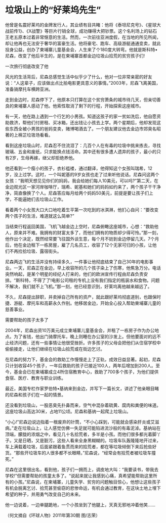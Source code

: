 # 垃圾山上的“好莱坞先生”

他曾是名震好莱坞的金牌发行人，其业绩有目共睹：他将《泰坦尼克号》、《星球大战前传1》、《X战警》等巨片行销全球，成功赚得大把钞票。这个名利场上的钻石王老五原本过着非常惬意的生活。然而，一次前往亚洲度假，在当地的所见所闻，却让他再也无法安于奢华的富豪生活。他将豪宅、跑车、高级游艇通通变卖，就此投身公益，创办了柬埔寨儿童基金会，人生来了个180度大转弯。他就是斯科特•尼森，改变了他后半生的，是在柬埔寨首都金边垃圾山拾荒的贫穷孩子们! 

一次旅行彻底改变了他 

风光的生活背后，尼森总感觉生活中似乎少了什么，他对一位非常亲密的好友说：“人这辈子，应该做出点比拍电影更具意义的事情。”2003年，尼森飞离美国，准备骑摩托车横跨亚洲。 

走到金边时，尼森停下了，他原本只打算在这个贫穷萧条的城市待几天，但亲切善良的柬埔寨人感动了他。他索性取消了剩下的行程，开始探索这座城市。 

有一天，他在路上遇到一个行乞的小男孩。知道这孩子的家一贫如洗后，他自愿资助救济，帮他们付房租、买冰箱，还出钱让小孩去上学。两个星期后，他却发现这些东西全被小男孩的爸妈变卖，赌博喝酒去了。一个朋友建议他去金边市郊臭名昭著的上棉芷垃圾场看看。 

看到这座垃圾山时，尼森忍不住流泪了：几百个人在有毒的垃圾中挑来拣去，寻找玻璃、五金和废纸，只求能换点钱活命。其中还有很多遭人遗弃的孩子，最小的只有2岁，生母再嫁，继父却拒绝养他。 

他还看到一个瘦小的孩子，衣衫褴褛，通过翻译，他得知这个女孩叫瑞希，12岁，没上过学。这时，一个叫妮基的9岁女孩也走了过来听他说话。尼森问这两个女孩：“我明天想见见你们的妈妈，我会给她们每人10美元，可以吗?”第二天，在金边观光区一家河岸咖啡厅，瑞希、妮基和她们的妈妈如约来了，两个孩子干干净净，简直像换了个人。尼森答应每月给两个妈妈50美元，前提是要让孩子们上学，不能逼她们去垃圾山工作。 

看着两个小女孩大口大口地吃着生平第一次吃到的冰淇淋，他扪心自问：“要改变两个孩子的生活，难道就这么简单?” 

当结束行程返回美国，飞机飞越金边上空时，尼森俯瞰这座城市，心想：“救助他人，原来并不难。我拥有的财富太多了，而他们拥有的物质却少得可怜。”那一刻，他作出个决定，既然经常要飞往国外谈生意，每个月不妨到金边停留几天。7个月后，他在金边租下一栋房屋，雇了几名员工，收容了12个无家可归的小孩，让他们不再捡拾垃圾、露宿街头。 

尼森两边飞的生活并没有持续多久，一件事让他彻底结束了自己30年的电影事业。一天，尼森正在金边，早上收容所的几个孩子染上了伤寒，他焦急万分。电话突然响起，是某个明星的经纪人打来的，他们的欧洲宣传行程由尼森负责安排。“斯科特，不得了了!电影公司租的专机上没有我们指定的瓶装水和食物。问题不解决，我们就不上飞机。”那一刻，他已经意识到，好莱坞离他越来越远了。 

不久，尼森提出辞职，并卖掉自己所有的资产，就此跟好莱坞彻底道别，也跟保时捷、游艇、摩托车和高薪永久作别。他移居金边，开始全心投入帮助柬埔寨儿童的慈善事业。 

需要帮助的孩子太多了 

2004年，尼森出资10万美元成立柬埔寨儿童基金会，并租了一栋房子作为办公地点。为了省钱，他出门骑摩托车，晚上则睡在办公室的沙发上。但他要面对的远不止经济问题，还有一些事情让他很受挫折。许多孩子的父母会把他们从住宿学校中偷偷接走，让他们继续在垃圾山拾荒或在街边乞讨。 

在尼森的努力下，基金会的救助工作慢慢走上了正轨，成效日益显著。起初，尼森只计划收容45个孩子，一年后救助的孩子已接近100人，两年后增加到200人。至今，基金会已在柬埔寨成立4所住宿教育中心，救助了700多个孩子，为他们提供食宿、医疗、教育与职业训练。 

最近，美国专栏作家罗伯特•基纳来到金边，并写下一篇长文，讲述了他亲眼目睹的尼森和孩子们在一起的情景。 

还没看到垃圾山，一股恶臭先扑鼻而来，空气中混杂着硫黄、腐肉和粪便的味道。这座垃圾山高达30米，占地11公顷。尼森和基纳一起爬上垃圾山。 

“小心!”尼森边说边指着一根废弃的针筒，“不小心踩到，可能就会感染肝炎或艾滋病。”走在垃圾山上，让人感觉仿佛一失足就可能陷进流沙般的有毒泥淖。基纳站在顶端，朦胧的浓烟之中，看见几十名拾荒者，多半是小孩。而他们很多都光着脚丫子。又是日晒，又是脏污，这些人看来全身黑糊糊的。垃圾车队轰隆隆地开过来，车上满载着垃圾，后面紧跟着鱼贯而来的拾荒者，都在等垃圾倾倒下来后抢些好货。“那些开垃圾车的人很多都不长眼睛，”尼森说，“经常会有拾荒者被垃圾车撞死。” 

尼森在这里很出名，看到他，孩子们一拥而上，调皮地大叫：“我要读书，带我去学校!”但需要帮助的孩童太多了。“说起来就让我感到心痛，真希望能帮助这里所有的小孩。”尼森说，在柬埔寨，儿童失学、贫穷的问题触目惊心，他想让这些孩子有机会脱离乞讨、拾荒甚至偷窃的悲惨命运，有机会通过教育，在这块土地上埋下希望的种子，并用勇气改变自己的未来。 

他一边说着，一边单腿跪地，一个小孩坐到了他腿上，天真无邪地冲着他笑…… 

（何文摘自《环球人物》2011年第30期 图/志荣）